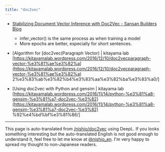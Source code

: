 ```yaml
---
title: "doc2vec"
---
```


- [Stabilizing Document Vector Inference with Doc2Vec - Sansan Builders Blog](https://buildersbox.corp-sansan.com/entry/2019/04/10/110000)
    - infer_vector() is the same process as when training a model
    - More epochs are better, especially for short sentences.


- [Algorithm for [doc2vec(Paragraph Vector) | kitayama lab [https://kitayamalab.wordpress.com/2016/12/10/doc2vecparagraph-vector-%e3%81%ae%e3%82%a](https://kitayamalab.wordpress.com/2016/12/10/doc2vecparagraph-vector-%e3%81%ae%e3%82%a) 2%e3%83%ab%e3%82%b4%e3%83%aa%e3%82%ba%e3%83%a0/]
- [Using doc2vec with Python and gensim | kitayama lab [https://kitayamalab.wordpress.com/2016/11/14/python-%e3%81%a8-gensim-%e3%81%a7-doc2vec-%e3%82](https://kitayamalab.wordpress.com/2016/11/14/python-%e3%81%a8-gensim-%e3%81%a7-doc2vec-%e3%82) %92%e4%bd%bf%e3%81%86/]

---
This page is auto-translated from [/nishio/doc2vec](https://scrapbox.io/nishio/doc2vec) using DeepL. If you looks something interesting but the auto-translated English is not good enough to understand it, feel free to let me know at [@nishio_en](https://twitter.com/nishio_en). I'm very happy to spread my thought to non-Japanese readers.